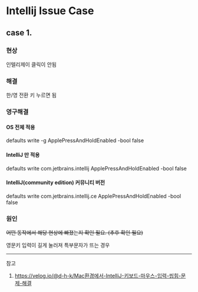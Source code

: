 # Intellij Issue Case

## case 1.

### 현상

인텔리제이 클릭이 안됨

### 해결

한/영 전환 키 누르면 됨

### 영구해결

#### OS 전체 적용
defaults write -g ApplePressAndHoldEnabled -bool false

#### IntelliJ 만 적용
defaults write com.jetbrains.intellij ApplePressAndHoldEnabled -bool false

#### IntelliJ(community edition) 커뮤니티 버전
defaults write com.jetbrains.intellij.ce ApplePressAndHoldEnabled -bool false

### 원인

~~어떤 동작에서 해당 현상에 빠졌는지 확인 필요. (추후 확인 필요)~~

영문키 입력이 길게 눌러져 특부문자가 뜨는 경우



---

참고

1. https://velog.io/@d-h-k/Mac환경에서-IntelliJ-키보드-마우스-입력-씹힘-문제-해결
